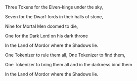 Three Tokens for the Elven-kings under the sky,

Seven for the Dwarf-lords in their halls of stone,

Nine for Mortal Men doomed to die,

One for the Dark Lord on his dark throne

In the Land of Mordor where the Shadows lie.

One Tokenizer to rule them all, One Tokenizer to find them,

One Tokenizer to bring them all and in the darkness bind them

In the Land of Mordor where the Shadows lie.

 

